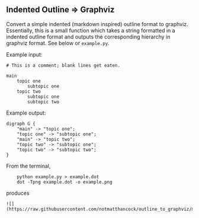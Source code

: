## Indented Outline => Graphviz

Convert a simple indented (markdown inspired) outline format to graphviz. Essentially, this is a small function which takes a string formatted in a indented outline format and outputs the corresponding hierarchy in graphviz format. See below or `example.py`.

Example input:

    # This is a comment; blank lines get eaten.

    main
        topic one
            subtopic one
        topic two
            subtopic one
            subtopic two

Example output:

    digraph G {
        "main" -> "topic one";
        "topic one" -> "subtopic one";
        "main" -> "topic two";
        "topic two" -> "subtopic one";
        "topic two" -> "subtopic two";
    }

From the terminal,

        python example.py > example.dot
        dot -Tpng example.dot -o example.png

produces

    ![](https://raw.githubusercontent.com/notmatthancock/outline_to_graphviz/master/example.png)
